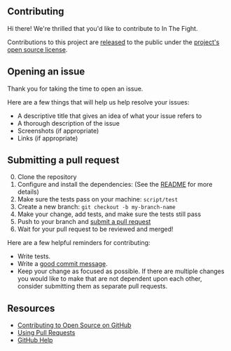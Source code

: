 ## Contributing

[pr]: https://github.com/fridaland/InTheFight/compare

Hi there! We're thrilled that you'd like to contribute to In The Fight.

Contributions to this project are [released](https://help.github.com/articles/github-terms-of-service/#6-contributions-under-repository-license) to the public under the [project's open source license](LICENSE).

## Opening an issue

Thank you for taking the time to open an issue.

Here are a few things that will help us help resolve your issues:

- A descriptive title that gives an idea of what your issue refers to
- A thorough description of the issue
- Screenshots (if appropriate)
- Links (if appropriate)

## Submitting a pull request

0. Clone the repository
0. Configure and install the dependencies: (See the [README](README.md) for more details)
0. Make sure the tests pass on your machine: `script/test`
0. Create a new branch: `git checkout -b my-branch-name`
0. Make your change, add tests, and make sure the tests still pass
0. Push to your branch and [submit a pull request][pr]
0. Wait for your pull request to be reviewed and merged!

Here are a few helpful reminders for contributing:

- Write tests.
- Write a [good commit message](http://tbaggery.com/2008/04/19/a-note-about-git-commit-messages.html).
- Keep your change as focused as possible. If there are multiple changes you would like to make that are not dependent upon each other, consider submitting them as separate pull requests.

## Resources

- [Contributing to Open Source on GitHub](https://guides.github.com/activities/contributing-to-open-source/)
- [Using Pull Requests](https://help.github.com/articles/using-pull-requests/)
- [GitHub Help](https://help.github.com)
